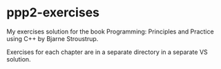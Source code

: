 # ppp2-exercises
My exercises solution for the book Programming: Principles and Practice using C++ by Bjarne Stroustrup.

Exercises for each chapter are in a separate directory in a separate VS solution.
